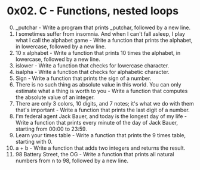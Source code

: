 # 0x02. C - Functions, nested loops
0. _putchar - Write a program that prints _putchar, followed by a new line.
1. I sometimes suffer from insomnia. And when I can't fall asleep, I play what I call the alphabet game - Write a function that prints the alphabet, in lowercase, followed by a new line.
2. 10 x alphabet - Write a function that prints 10 times the alphabet, in lowercase, followed by a new line.
3. islower - Write a function that checks for lowercase character.
4. isalpha - Write a function that checks for alphabetic character.
5. Sign - Write a function that prints the sign of a number.
6. There is no such thing as absolute value in this world. You can only estimate what a thing is worth to you - Write a function that computes the absolute value of an integer.
7. There are only 3 colors, 10 digits, and 7 notes; it's what we do with them that's important - Write a function that prints the last digit of a number.
8. I'm federal agent Jack Bauer, and today is the longest day of my life - Write a function that prints every minute of the day of Jack Bauer, starting from 00:00 to 23:59.
9. Learn your times table - Write a function that prints the 9 times table, starting with 0.
10. a + b - Write a function that adds two integers and returns the result.
11. 98 Battery Street, the OG - Write a function that prints all natural numbers from n to 98, followed by a new line.
